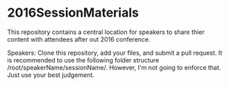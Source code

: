 # 2016SessionMaterials

This repository contains a central location for speakers to share thier content with attendees after out 2016 conference.

Speakers: Clone this repository, add your files, and submit a pull request. It is recommended to use the following folder structure /root/speakerName/sessionName/.  However, I'm not going to enforce that. Just use your best judgement. 
